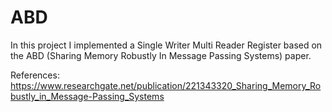 # ABD
In this project I implemented a Single Writer Multi Reader Register based on the ABD (Sharing Memory Robustly In Message Passing Systems) paper.

References:
https://www.researchgate.net/publication/221343320_Sharing_Memory_Robustly_in_Message-Passing_Systems

